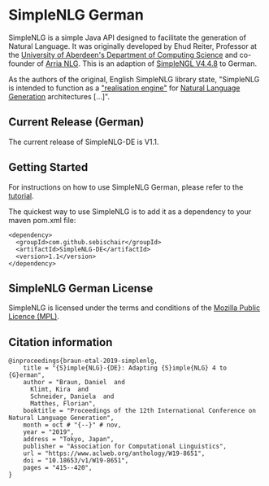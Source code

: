 # SimpleNLG German
SimpleNLG is a simple Java API designed to facilitate the generation of Natural Language. It was originally developed by Ehud Reiter, Professor at the [University of Aberdeen's Department of Computing Science](http://www.abdn.ac.uk/ncs/departments/computing-science/index.php) and co-founder of [Arria NLG](https://www.arria.com). This is an adaption of [SimpleNGL V4.4.8](https://github.com/simplenlg/simplenlg) to German.

As the authors of the original, English SimpleNLG library state, "SimpleNLG is intended to function as a ["realisation engine"](https://en.wikipedia.org/wiki/Realization_(linguistics)) for [Natural Language Generation](https://en.wikipedia.org/wiki/Natural-language_generation) architectures [...]".

## Current Release (German)
The current release of SimpleNLG-DE is V1.1.

## Getting Started
For instructions on how to use SimpleNLG German, please refer to the [tutorial](https://github.com/sebischair/SimpleNLG-DE/wiki).

The quickest way to use SimpleNLG is to add it as a dependency to your maven pom.xml file:
```
<dependency>
  <groupId>com.github.sebischair</groupId>
  <artifactId>SimpleNLG-DE</artifactId>
  <version>1.1</version>
</dependency>
```

## SimpleNLG German License
SimpleNLG is licensed under the terms and conditions of the [Mozilla Public Licence (MPL)](https://www.mozilla.org/en-US/MPL/).

## Citation information
```
@inproceedings{braun-etal-2019-simplenlg,
    title = "{S}imple{NLG}-{DE}: Adapting {S}imple{NLG} 4 to {G}erman",
    author = "Braun, Daniel  and
      Klimt, Kira  and
      Schneider, Daniela  and
      Matthes, Florian",
    booktitle = "Proceedings of the 12th International Conference on Natural Language Generation",
    month = oct # "{--}" # nov,
    year = "2019",
    address = "Tokyo, Japan",
    publisher = "Association for Computational Linguistics",
    url = "https://www.aclweb.org/anthology/W19-8651",
    doi = "10.18653/v1/W19-8651",
    pages = "415--420",
}
```
